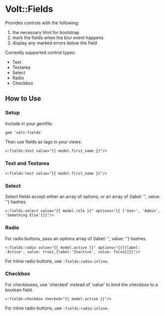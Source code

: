# Volt::Fields

Provides controls with the following:

1. the necessary html for bootstrap
2. mark the fields when the blur event happens
3. display any marked errors below the field

Currently supported control types:
* Text
* Textarea
* Select
* Radio
* Checkbox

## How to Use
### Setup
Include in your gemfile:

```
gem 'volt-fields'
```

Then use fields as tags in your views:
```
<:fields:text value="{{ model.first_name }}"/>
```

### Text and Textarea
```
<:fields:text value="{{ model.first_name }}"/>
```

### Select
Select fields accept either an array of options, or an array of {label: '', value: ''} hashes.

```
<:fields:select value="{{ model.role }}" options="{{ ['User', 'Admin', 'Something Else']}}"/>
```
    
### Radio
For radio buttons, pass an options array of {label: '', value: ''} hashes.

```
<:fields:radio value="{{ model.active }}" options="{{[{label: 'Active', value: true},{label:'Inactive', value: false}]}}"/>
```

For inline radio buttons, use ```:fields:radio:inline```.

### Checkbox
For checkboxes, use 'checked' instead of 'value' to bind the checkbox to a boolean field.
```
<:fields:checkbox checked="{{ model.active }}"/>
```

For inline radio buttons, use ```:fields:radio:inline```.